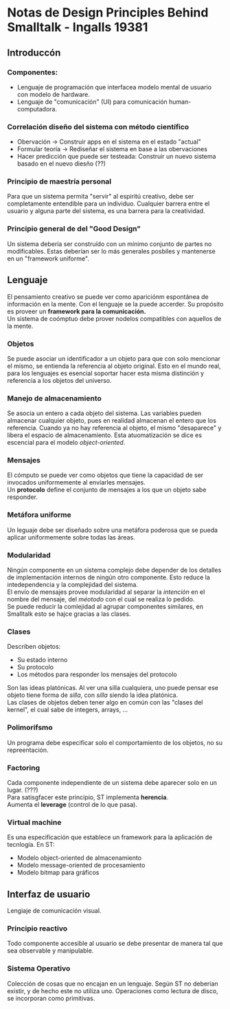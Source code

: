 # Notas de Design Principles Behind Smalltalk - Ingalls 19381

## Introduccón 

### Componentes: 
- Lenguaje de programación que interfacea modelo mental de usuario con modelo de hardware.
- Lenguaje de "comunicación" (UI) para comunicación human-computadora.

### Correlación diseño del sistema con método científico
- Obervación -> Construir apps en el sistema en el estado "actual"
- Formular teoría -> Rediseñar el sistema en base a las obervaciones
- Hacer predicción que puede ser testeada: Construir un nuevo sistema basado en el nuevo diesño (??)

### Principio de maestría personal
Para que un sistema permita "servir" al espiritú creativo, debe ser completamente entendible para un individuo. Cualquier barrera entre el usuario y alguna parte del sistema, es una barrera para la creatividad.

### Principio general de del "Good Design"
Un sistema debería ser construído con un mínimo conjunto de partes no modificables. Estas deberían ser lo más generales posbiles y mantenerse en un "framework uniforme".

## Lenguaje 
El pensamiento creativo se puede ver como apariciónm espontánea de información en la mente. Con el lenguaje se la puede accerder. Su propósito es proveer un **framework para la comunicación.** <br>
Un sistema de coómptuo debe prover nodelos compatibles con aquellos de la mente. 

### Objetos
Se puede asociar un identificador a un objeto para que con solo mencionar el mismo, se entienda la referencia al objeto original. Esto en el mundo real, para los lenguajes es esencial soportar hacer esta misma distinción y referencia a los objetos del universo.

### Manejo de almacenamiento
Se asocia un entero a cada objeto del sistema. Las variables pueden almacenar cualquier objeto, pues en realidad almacenan el entero que los referencia. Cuando ya no hay referencia al objeto, el mismo "desaparece" y libera el espacio de almacenamiento. Esta atuomatización se dice es escencial para el modelo *object-oriented*.

### Mensajes
El cómputo se puede ver como objetos que tiene la capacidad de ser invocados uniformemente al envíarles mensajes. <br>
Un **protocolo** define el conjunto de mensajes a los que un objeto sabe responder. 

### Metáfora uniforme
Un leguaje debe ser diseñado sobre una metáfora poderosa que se pueda aplicar uniformemente sobre todas las áreas. 

### Modularidad
Ningún componente en un sistema complejo debe depender de los detalles de implementación internos de ningún otro componente. Esto reduce la intedependencia y la complejidad del sistema. <br>
El envío de mensajes provee modularidad al separar la *intención* en el nombre del mensaje, del *méotodo* con el cual se realiza lo pedido. <br>
Se puede reducir la comlejidad al agrupar componentes similares, en Smalltalk esto se hajce gracias a las clases.


### Clases
Describen objetos:
- Su estado interno
- Su protocolo
- Los métodos para responder los mensajes del protocolo

Son las ideas platónicas. Al ver una silla cualquiera, uno puede pensar ese objeto tiene forma de *silla*, con *silla* siendo la idea platónica. <br>
Las clases de objetos deben tener algo en común con las "clases del kernel", el cual sabe de integers, arrays, ...

### Polimorifsmo
Un programa debe especificar solo el comportamiento de los objetos, no su repreentación.

### Factoring
Cada componente independiente de un sistema debe aparecer solo en un lugar. (???) <br>
Para satisgfacer este principio, ST implementa **herencia**. <br> Aumenta el **leverage** (control de lo que pasa). 

### Virtual machine
Es una especificación que establece un framework para la aplicación de tecnlogía. En ST:
- Modelo object-oriented de almacenamiento
- Modelo message-oriented de procesamiento
- Modelo bitmap para gráficos


## Interfaz de usuario
Lengiaje de comunicación visual.

### Principio reactivo
Todo componente accesible al usuario se debe presentar de manera tal que sea observable y manipulable.


### Sistema Operativo
Colección de cosas que no encajan en un lenguaje. Según ST no deberían existir, y de hecho este no utiliza uno. Operaciones como lectura de disco, se incorporan como primitivas.